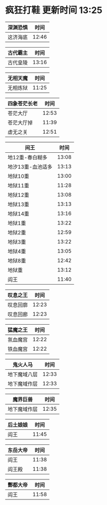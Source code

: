 # 疯狂打鞋 更新时间 13:25

| 深渊恐惧   | 时间    |
|--------|-------|
| 这济海底 | 12:46 |

| 古代霸主   | 时间    |
|--------|-------|
| 古代皇陵 | 13:16 |

| 无相天魔   | 时间    |
|--------|-------|
| 无相炼狱 | 11:25 |

| 四象苍茫长老   | 时间    |
|--------|-------|
| 苍茫大厅 | 12:53 |
| 苍茫大厅掉 | 11:39 |
| 虚无之关 | 12:51 |

| 间王   | 时间    |
|--------|-------|
| 地12重-春白糊多 | 13:08 |
| 地汐13重-血池适多 | 13:13 |
| 地狱10重 | 13:00 |
| 地狱11重 | 11:28 |
| 地狱12重 | 13:08 |
| 地狱13重 | 13:13 |
| 地狱14重 | 13:16 |
| 地狱1重 | 13:22 |
| 地狱2重 | 12:59 |
| 地狱3重 | 13:22 |
| 地狱4重 | 13:05 |
| 地狱8重 | 12:42 |
| 地狱重 | 13:12 |
| 阎王 | 11:40 |

| 叹息之王   | 时间    |
|--------|-------|
| 叹息回廓 | 12:23 |
| 叹息回廊 | 12:23 |

| 猛魔之王   | 时间    |
|--------|-------|
| 氛血魔宫 | 12:22 |
| 铁血魔宫 | 12:22 |

| 鬼火人马   | 时间    |
|--------|-------|
| 地下魔域八层 | 12:33 |
| 地下魔域作层 | 12:33 |

| 魔界巨兽   | 时间    |
|--------|-------|
| 地下魔域作层 | 12:35 |

| 后土娘娘   | 时间    |
|--------|-------|
| 阎王 | 11:45 |

| 东岳大帝   | 时间    |
|--------|-------|
| 阎王 | 11:38 |
| 阎王殿 | 11:38 |

| 酆都大帝   | 时间    |
|--------|-------|
| 阎王 | 11:58 |